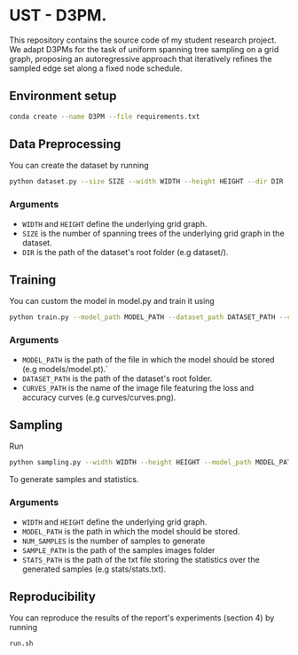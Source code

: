 # UST - D3PM.

This repository contains the source code of my student research project. We adapt D3PMs for the task of uniform spanning tree sampling on a grid graph, proposing an autoregressive
approach that iteratively refines the sampled edge set along a fixed node schedule.

## Environment setup

```bash
conda create --name D3PM --file requirements.txt
```

## Data Preprocessing
You can create the dataset by running
```bash
python dataset.py --size SIZE --width WIDTH --height HEIGHT --dir DIR
```

### Arguments

- `WIDTH` and `HEIGHT` define the underlying grid graph.
- `SIZE` is the number of spanning trees of the underlying grid graph in the dataset.
- `DIR` is the path of the dataset's root folder (e.g dataset/).

## Training
You can custom the model in model.py and train it using
```bash
python train.py --model_path MODEL_PATH --dataset_path DATASET_PATH --curves_path CURVES_PATH
```

### Arguments

- `MODEL_PATH` is the path of the file in which the model should be stored (e.g models/model.pt).`
- `DATASET_PATH` is the path of the dataset's root folder.
- `CURVES_PATH` is the name of the image file featuring the loss and accuracy curves (e.g curves/curves.png).

## Sampling
Run 
```bash
python sampling.py --width WIDTH --height HEIGHT --model_path MODEL_PATH --num_samples NUM_SAMPLES --samples_path SAMPLE_PATH --stats_path STATS_PATH
```
To generate samples and statistics.

### Arguments

- `WIDTH` and `HEIGHT` define the underlying grid graph.
- `MODEL_PATH` is the path in which the model should be stored.
- `NUM_SAMPLES` is the number of samples to generate
- `SAMPLE_PATH` is the path of the samples images folder
- `STATS_PATH` is the path of the txt file storing the statistics over the generated samples (e.g stats/stats.txt).

## Reproducibility

You can reproduce the results of the report's experiments (section 4) by running 
```bash
run.sh
```
